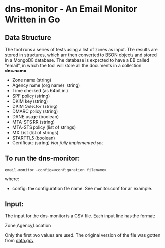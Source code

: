# dns-monitor - An Email Monitor Written in Go

## Data Structure
The tool runs a series of tests using a list of zones as input.  The results are stored in structures, which are then converted to BSON
objects and stored in a MongoDB database.  The database is expected to have a DB called "email", in which the tool will store all the 
documents in a collection **dns.name**

* Zone name (string)
* Agency name (org name) (string)
* Time checked (as 64bit int)
* SPF policy (string)
* DKIM key (string)
* DKIM Selector (string)
* DMARC policy (string)
* DANE usage (boolean)
* MTA-STS RR (string)
* MTA-STS policy (list of strings)
* MX List (list of strings)
* STARTTLS (boolean)
* Certificate (string) *Not fully implemented yet*


## To run the dns-monitor:

`email-monitor -config=<configuration filename>`

where:

* config: the configuration file name.  See monitor.conf for an example.


## Input:
The input for the dns-monitor is a CSV file.  Each input line has the format:

Zone,Agency,Location

Only the first two values are used.  The original version of the file was gotten from [data.gov](https://home.dotgov.gov/data/)
